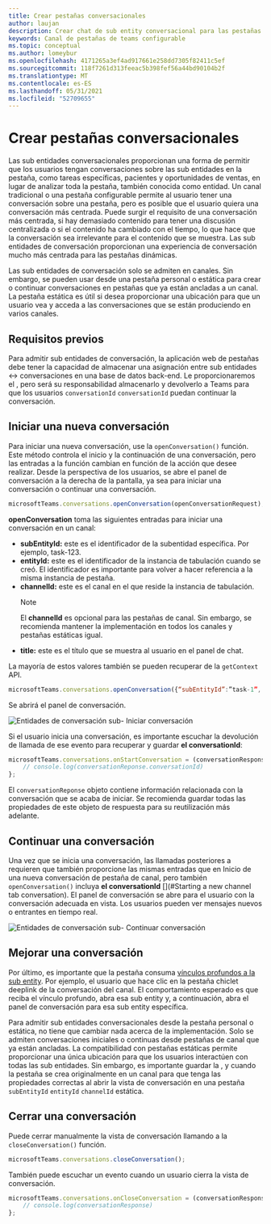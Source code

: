 ```yaml
---
title: Crear pestañas conversacionales
author: laujan
description: Crear chat de sub entity conversacional para las pestañas del canal
keywords: Canal de pestañas de teams configurable
ms.topic: conceptual
ms.author: lomeybur
ms.openlocfilehash: 4171265a3ef4ad917661e258dd7305f82411c5ef
ms.sourcegitcommit: 118f7261d313feeac5b398fef56a44bd90104b2f
ms.translationtype: MT
ms.contentlocale: es-ES
ms.lasthandoff: 05/31/2021
ms.locfileid: "52709655"
---
```

# <a name="create-conversational-tabs"></a>Crear pestañas conversacionales

Las sub entidades conversacionales proporcionan una forma de permitir que los usuarios tengan conversaciones sobre las sub entidades en la pestaña, como tareas específicas, pacientes y oportunidades de ventas, en lugar de analizar toda la pestaña, también conocida como entidad. Un canal tradicional o una pestaña configurable permite al usuario tener una conversación sobre una pestaña, pero es posible que el usuario quiera una conversación más centrada. Puede surgir el requisito de una conversación más centrada, si hay demasiado contenido para tener una discusión centralizada o si el contenido ha cambiado con el tiempo, lo que hace que la conversación sea irrelevante para el contenido que se muestra. Las sub entidades de conversación proporcionan una experiencia de conversación mucho más centrada para las pestañas dinámicas.

Las sub entidades de conversación solo se admiten en canales. Sin embargo, se pueden usar desde una pestaña personal o estática  para crear o continuar conversaciones en pestañas que ya están ancladas a un canal. La pestaña estática es útil si desea proporcionar una ubicación para que un usuario vea y acceda a las conversaciones que se están produciendo en varios canales.

## <a name="prerequisites"></a>Requisitos previos

Para admitir sub entidades de conversación, la aplicación web de pestañas debe tener la capacidad de almacenar una asignación entre sub entidades ↔ conversaciones en una base de datos back-end. Le proporcionaremos el , pero será su responsabilidad almacenarlo y devolverlo a Teams para que los usuarios `conversationId` `conversationId` puedan continuar la conversación.

## <a name="start-a-new-conversation"></a>Iniciar una nueva conversación

Para iniciar una nueva conversación, use la `openConversation()` función. Este método controla el inicio y la continuación de una conversación, pero las entradas a la función cambian en función de la acción que desee realizar. Desde la perspectiva de los usuarios, se abre el panel de conversación a la derecha de la pantalla, ya sea para iniciar una conversación o continuar una conversación.

``` javascript
microsoftTeams.conversations.openConversation(openConversationRequest);
```

**openConversation** toma las siguientes entradas para iniciar una conversación en un canal:

* **subEntityId:** este es el identificador de la subentidad específica. Por ejemplo, task-123.
* **entityId:** este es el identificador de la instancia de tabulación cuando se creó. El identificador es importante para volver a hacer referencia a la misma instancia de pestaña.
* **channelId:** este es el canal en el que reside la instancia de tabulación.
   > [!NOTE]
   > El **channelId** es opcional para las pestañas de canal. Sin embargo, se recomienda mantener la implementación en todos los canales y pestañas estáticas igual.
* **title:** este es el título que se muestra al usuario en el panel de chat.

La mayoría de estos valores también se pueden recuperar de la `getContext` API.

```javascript
microsoftTeams.conversations.openConversation({“subEntityId”:”task-1”, “entityId”: “tabInstanceId-1”, “channelId”: ”19:baa6e71f65b948d189bf5c892baa8e5a@thread.skype”, “title”: "Task Title”});
```

Se abrirá el panel de conversación.

![Entidades de conversación sub- Iniciar conversación](~/assets/images/tabs/conversational-subentities/start-conversation.png)

Si el usuario inicia una conversación, es importante escuchar la devolución de llamada de ese evento para recuperar y guardar **el conversationId**:

```javascript
microsoftTeams.conversations.onStartConversation = (conversationResponse) => {
    // console.log(conversationReponse.conversationId)
};
```

El `conversationReponse` objeto contiene información relacionada con la conversación que se acaba de iniciar. Se recomienda guardar todas las propiedades de este objeto de respuesta para su reutilización más adelante.

## <a name="continue-a-conversation"></a>Continuar una conversación

Una vez que se inicia una conversación, las llamadas posteriores a requieren que también proporcione las mismas entradas que en Inicio de una nueva conversación de pestaña de canal, pero también `openConversation()` incluya **el conversationId** [](#Starting a new channel tab conversation). El panel de conversación se abre para el usuario con la conversación adecuada en vista. Los usuarios pueden ver mensajes nuevos o entrantes en tiempo real.

![Entidades de conversación sub- Continuar conversación](~/assets/images/tabs/conversational-subentities/continue-conversation.png)

## <a name="enhance-a-conversation"></a>Mejorar una conversación

Por último, es importante que la pestaña consuma [vínculos profundos a la sub entity](~/concepts/build-and-test/deep-links.md). Por ejemplo, el usuario que hace clic en la pestaña chiclet deeplink de la conversación del canal. El comportamiento esperado es que reciba el vínculo profundo, abra esa sub entity y, a continuación, abra el panel de conversación para esa sub entity específica.

Para admitir sub entidades conversacionales desde la pestaña personal o estática, no tiene que cambiar nada acerca de la implementación. Solo se admiten conversaciones iniciales o continuas desde pestañas de canal que ya están ancladas. La compatibilidad con pestañas estáticas permite proporcionar una única ubicación para que los usuarios interactúen con todas las sub entidades. Sin embargo, es importante guardar la , y cuando la pestaña se crea originalmente en un canal para que tenga las propiedades correctas al abrir la vista de conversación en una pestaña `subEntityId` `entityId` `channelId` estática.

## <a name="close-a-conversation"></a>Cerrar una conversación

Puede cerrar manualmente la vista de conversación llamando a la `closeConversation()` función.

```javascript
microsoftTeams.conversations.closeConversation();
```

También puede escuchar un evento cuando un usuario cierra la vista de conversación.

```javascript
microsoftTeams.conversations.onCloseConversation = (conversationResponse) => {
    // console.log(conversationResponse)
};
```
